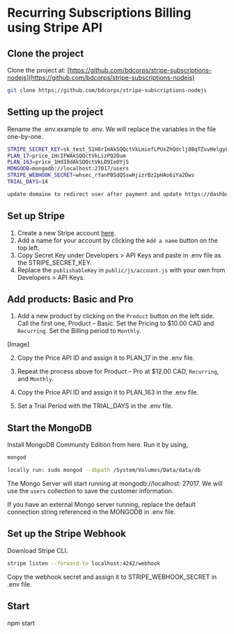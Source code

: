 # Recurring Subscriptions Billing using Stripe API

## Clone the project

Clone the project at: [https://github.com/bdcorps/stripe-subscriptions-nodejs](https://github.com/bdcorps/stripe-subscriptions-nodejs)

```bash
git clone https://github.com/bdcorps/stripe-subscriptions-nodejs
```

## Setting up the project

Rename the .env.example to .env. We will replace the variables in the file one-by-one.

```bash
STRIPE_SECRET_KEY=sk_test_51H8rImAkSQQctVkLmiefLPUxZhQdclj8BqTZuvHelgyQWum4COBNcIYP8viiH5dFBrEhM69Yt7Tc0hj8o26k9Pbs00tIYJkZvS
PLAN_17=price_1HcIFWAkSQQctVkLizPQ2Oum
PLAN_163=price_1HdI8dAkSQQctVkLD9IeOYjS
MONGODB=mongodb://localhost:27017/users
STRIPE_WEBHOOK_SECRET=whsec_rYanPBSdQSswHjizrBz2pHAo6iYa2Ows
TRIAL_DAYS=14

update domaine to redirect user after payment and update https://dashboard.stripe.com/test/settings/billing/portal in live mode
```

## Set up Stripe

1. Create a new Stripe account [here](https://dashboard.stripe.com/register).
2. Add a name for your account by clicking the `Add a name` button on the top left.
3. Copy Secret Key under Developers > API Keys and paste in .env file as the STRIPE_SECRET_KEY.
4. Replace the `publishableKey` in `public/js/account.js` with your own from Developers > API Keys.

## Add products: Basic and Pro

1. Add a new product by clicking on the `Product` button on the left side. Call the first one, Product – Basic. Set the Pricing to $10.00 CAD and `Recurring`. Set the Billing period to `Monthly`.

[Image]

2. Copy the Price API ID and assign it to PLAN_17 in the .env file.

3. Repeat the process above for Product – Pro at $12.00 CAD, `Recurring`, and `Monthly`.

4. Copy the Price API ID and assign it to PLAN_163 in the .env file.

5. Set a Trial Period with the TRIAL_DAYS in the .env file.

## Start the MongoDB

Install MongoDB Community Edition from here. Run it by using,

```bash
mongod

locally run: sudo mongod --dbpath /System/Volumes/Data/data/db
```

The Mongo Server will start running at mongodb://localhost: 27017. We will use the `users` collection to save the customer information.

If you have an external Mongo server running, replace the default connection string referenced in the MONGODB in .env file.

## Set up the Stripe Webhook

Download Stripe CLI.

```bash
stripe listen --forward-to localhost:4242/webhook
```

Copy the webhook secret and assign it to STRIPE_WEBHOOK_SECRET in .env file.

## Start

npm start
